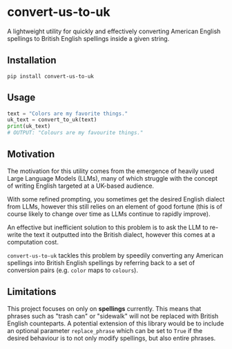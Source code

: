 # convert-us-to-uk

A lightweight utility for quickly and effectively converting American English spellings to British English spellings inside a given string.

## Installation

```
pip install convert-us-to-uk
```

## Usage

```python
text = "Colors are my favorite things."
uk_text = convert_to_uk(text)
print(uk_text)
# OUTPUT: "Colours are my favourite things."
```

## Motivation

The motivation for this utility comes from the emergence of heavily used Large Language Models (LLMs), many of which struggle with the concept of writing English targeted at a UK-based audience.

With some refined prompting, you sometimes get the desired English dialect from LLMs, however this still relies on an element of good fortune (this is of course likely to change over time as LLMs continue to rapidly improve).

An effective but inefficient solution to this problem is to ask the LLM to re-write the text it outputted into the British dialect, however this comes at a computation cost.

`convert-us-to-uk` tackles this problem by speedily converting any American spellings into British English spellings by referring back to a set of conversion pairs (e.g. `color` maps to `colours`).

## Limitations

This project focuses on only on **spellings** currently. This means that phrases such as "trash can" or "sidewalk" will not be replaced with British English counteparts. A potential extension of this library would be to include an optional parameter `replace_phrase` which can be set to `True` if the desired behaviour is to not only modify spellings, but also entire phrases.
